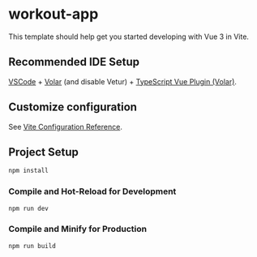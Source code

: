 # workout-app

This template should help get you started developing with Vue 3 in Vite.

## Recommended IDE Setup

[VSCode](https://code.visualstudio.com/) + [Volar](https://marketplace.visualstudio.com/items?itemName=Vue.volar) (and disable Vetur) + [TypeScript Vue Plugin (Volar)](https://marketplace.visualstudio.com/items?itemName=Vue.vscode-typescript-vue-plugin).

## Customize configuration

See [Vite Configuration Reference](https://vitejs.dev/config/).

## Project Setup

```sh
npm install
```

### Compile and Hot-Reload for Development

```sh
npm run dev
```

### Compile and Minify for Production

```sh
npm run build
```

<!-- New package.json -->
<!--  "@capacitor/android": "^5.6.0",
    "@capacitor/camera": "^5.0.0",
    "@capacitor/core": "^5.7.0",
    "@capacitor/geolocation": "^5.0.7",
    "@capacitor/ios": "^5.6.0", -->

<!-- old package.json -->
<!--
"@capacitor/android": "^4.6.1",
    "@capacitor/camera": "^4.1.4",
    "@capacitor/core": "^5.6.0",
    "@capacitor/geolocation": "^5.0.7",
    "@capacitor/ios": "^4.6.1", -->
